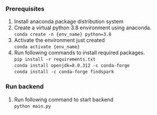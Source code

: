 ### Prerequisites

1. Install anaconda package distribution system
2. Create a virtual python 3.8 environment using anaconda.  
    `conda create -n {env_name} python=3.8`
3. Activate the environment just created  
    `conda activate {env_name}`
4. Run following commands to install required packages.  
    `pip install -r requirements.txt`  
    `conda install openjdk=8.0.312 -c conda-forge`  
    `conda install -c conda-forge findspark`

### Run backend

1. Run following command to start backend  
    `python main.py`